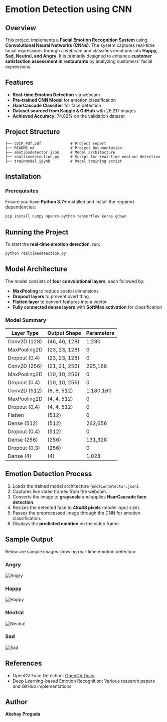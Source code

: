 # Emotion Detection using CNN

## Overview
This project implements a **Facial Emotion Recognition System** using **Convolutional Neural Networks (CNNs)**. The system captures real-time facial expressions through a webcam and classifies emotions into **Happy, Sad, Neutral, and Angry**. It is primarily designed to enhance **customer satisfaction assessment in restaurants** by analyzing customers' facial expressions.

## Features
- **Real-time Emotion Detection** via webcam
- **Pre-trained CNN Model** for emotion classification
- **HaarCascade Classifier** for face detection
- **Dataset sourced from Kaggle & GitHub** with 26,217 images
- **Achieved Accuracy**: 74.82% on the validation dataset

## Project Structure
```
├── CVIP_Pdf.pdf             # Project report
├── README.md                # Project Documentation
├── emotiondetector.json     # Model architecture
├── realtimedetection.py     # Script for real-time emotion detection
├── trainmodel.ipynb         # Model training script
```

## Installation
### Prerequisites
Ensure you have **Python 3.7+** installed and install the required dependencies:
```bash
pip install numpy opencv-python tensorflow keras gdown
```

## Running the Project
To start the **real-time emotion detection**, run:
```bash
python realtimedetection.py
```

## Model Architecture
The model consists of **four convolutional layers**, each followed by:
- **MaxPooling** to reduce spatial dimensions
- **Dropout layers** to prevent overfitting
- **Flatten layer** to convert features into a vector
- **Fully connected dense layers** with **SoftMax activation** for classification

### Model Summary
| Layer Type         | Output Shape  | Parameters |
|--------------------|--------------|------------|
| Conv2D (128)      | (46, 46, 128) | 1,280      |
| MaxPooling2D      | (23, 23, 128) | 0          |
| Dropout (0.4)     | (23, 23, 128) | 0          |
| Conv2D (256)      | (21, 21, 256) | 295,168    |
| MaxPooling2D      | (10, 10, 256) | 0          |
| Dropout (0.4)     | (10, 10, 256) | 0          |
| Conv2D (512)      | (8, 8, 512)   | 1,180,160  |
| MaxPooling2D      | (4, 4, 512)   | 0          |
| Dropout (0.4)     | (4, 4, 512)   | 0          |
| Flatten           | (512)         | 0          |
| Dense (512)       | (512)         | 262,656    |
| Dropout (0.4)     | (512)         | 0          |
| Dense (256)       | (256)         | 131,328    |
| Dropout (0.3)     | (256)         | 0          |
| Dense (4)         | (4)           | 1,028      |

## Emotion Detection Process
1. Loads the trained model architecture (`emotiondetector.json`).
2. Captures live video frames from the webcam.
3. Converts the image to **grayscale** and applies **HaarCascade face detection**.
4. Resizes the detected face to **48x48 pixels** (model input size).
5. Passes the preprocessed image through the CNN for emotion classification.
6. Displays the **predicted emotion** on the video frame.

## Sample Output
Below are sample images showing real-time emotion detection:

### Angry
![Angry](image1.png)

### Happy
![Happy](image2.png)

### Neutral
![Neutral](image3.png)

### Sad
![Sad](image4.png)

## References
- OpenCV Face Detection: [OpenCV Docs](http://docs.opencv.org/master/d7/d8b/tutorialpyfacedetection.html)
- Deep Learning-based Emotion Recognition: Various research papers and GitHub implementations

## Author
**Akshay Pregada**

